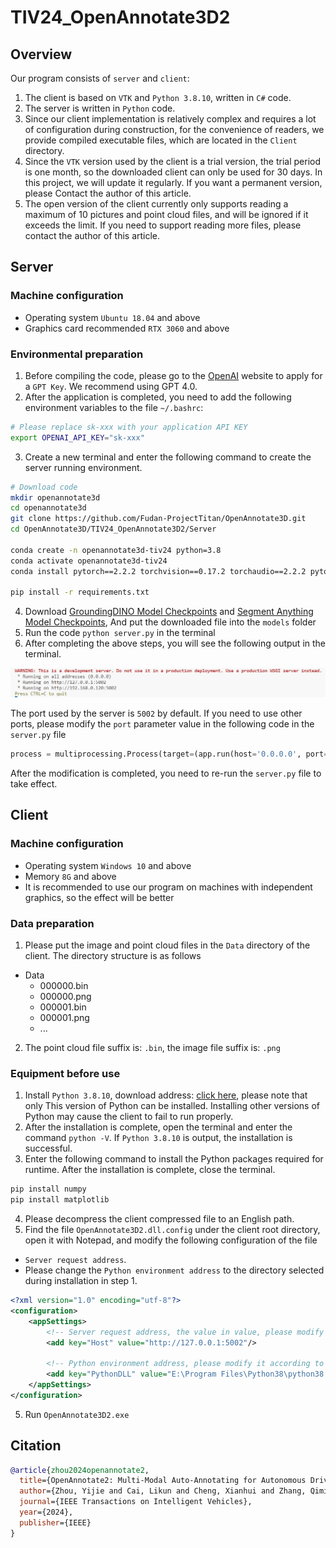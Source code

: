 # TIV24_OpenAnnotate3D2

## Overview
Our program consists of `server` and `client`:
1. The client is based on `VTK` and `Python 3.8.10`, written in `C#` code.
2. The server is written in `Python` code.
3. Since our client implementation is relatively complex and requires a lot of configuration during construction, for the convenience of readers, we provide compiled executable files, which are located in the `Client` directory.
4. Since the `VTK` version used by the client is a trial version, the trial period is one month, so the downloaded client can only be used for 30 days. In this project, we will update it regularly. If you want a permanent version, please Contact the author of this article.
5. The open version of the client currently only supports reading a maximum of 10 pictures and point cloud files, and will be ignored if it exceeds the limit. If you need to support reading more files, please contact the author of this article.

## Server

### Machine configuration

- Operating system `Ubuntu 18.04` and above
- Graphics card recommended `RTX 3060` and above

### Environmental preparation

1. Before compiling the code, please go to the [OpenAI](https://openai.com/) website to apply for a `GPT Key`. We recommend using GPT 4.0.
2. After the application is completed, you need to add the following environment variables to the file `~/.bashrc`:

```bash
# Please replace sk-xxx with your application API KEY
export OPENAI_API_KEY="sk-xxx"
``` 

3. Create a new terminal and enter the following command to create the server running environment.

```bash
# Download code
mkdir openannotate3d
cd openannotate3d
git clone https://github.com/Fudan-ProjectTitan/OpenAnnotate3D.git
cd OpenAnnotate3D/TIV24_OpenAnnotate3D2/Server

conda create -n openannotate3d-tiv24 python=3.8
conda activate openannotate3d-tiv24
conda install pytorch==2.2.2 torchvision==0.17.2 torchaudio==2.2.2 pytorch-cuda=11.8 -c pytorch -c nvidia

pip install -r requirements.txt
```

4. Download [GroundingDINO Model Checkpoints](https://github.com/IDEA-Research/GroundingDINO/releases/download/v0.1.0-alpha2/groundingdino_swinb_cogcoor.pth) and [Segment Anything Model Checkpoints](https://dl.fbaipublicfiles.com/segment_anything/sam_vit_h_4b8939.pth), And put the downloaded file into the `models` folder
5. Run the code `python server.py` in the terminal
6. After completing the above steps, you will see the following output in the terminal.

![01.png](Server/assets/01.png)

The port used by the server is `5002` by default. If you need to use other ports, please modify the `port` parameter value in the following code in the `server.py` file

```python
process = multiprocessing.Process(target=(app.run(host='0.0.0.0', port=5002)))
```

After the modification is completed, you need to re-run the `server.py` file to take effect.

## Client

### Machine configuration

- Operating system `Windows 10` and above
- Memory `8G` and above
- It is recommended to use our program on machines with independent graphics, so the effect will be better

### Data preparation

1. Please put the image and point cloud files in the `Data` directory of the client. The directory structure is as follows
- Data
   - 000000.bin
   - 000000.png
   - 000001.bin
   - 000001.png
   - ...
2. The point cloud file suffix is: `.bin`, the image file suffix is: `.png`

### Equipment before use

1. Install `Python 3.8.10`, download address: [click here](https://www.python.org/ftp/python/3.8.10/python-3.8.10-amd64.exe), please note that only This version of Python can be installed. Installing other versions of Python may cause the client to fail to run properly.
2. After the installation is complete, open the terminal and enter the command `python -V`. If `Python 3.8.10` is output, the installation is successful.
3. Enter the following command to install the Python packages required for runtime. After the installation is complete, close the terminal.
```bash
pip install numpy
pip install matplotlib
```

4. Please decompress the client compressed file to an English path.
5. Find the file `OpenAnnotate3D2.dll.config` under the client root directory, open it with Notepad, and modify the following configuration of the file
- `Server request address`.
- Please change the `Python environment address` to the directory selected during installation in step 1.
```xml
<?xml version="1.0" encoding="utf-8"?>
<configuration>
	<appSettings>
		<!-- Server request address, the value in value, please modify it according to the server's configuration address and port. -->
		<add key="Host" value="http://127.0.0.1:5002"/>

		<!-- Python environment address, please modify it according to your Python installation location -->
		<add key="PythonDLL" value="E:\Program Files\Python38\python38.dll"/>
	</appSettings>
</configuration>
```
5. Run `OpenAnnotate3D2.exe`

## Citation

```bibtex
@article{zhou2024openannotate2,
  title={OpenAnnotate2: Multi-Modal Auto-Annotating for Autonomous Driving},
  author={Zhou, Yijie and Cai, Likun and Cheng, Xianhui and Zhang, Qiming and Xue, Xiangyang and Ding, Wenchao and Pu, Jian},
  journal={IEEE Transactions on Intelligent Vehicles},
  year={2024},
  publisher={IEEE}
}
```